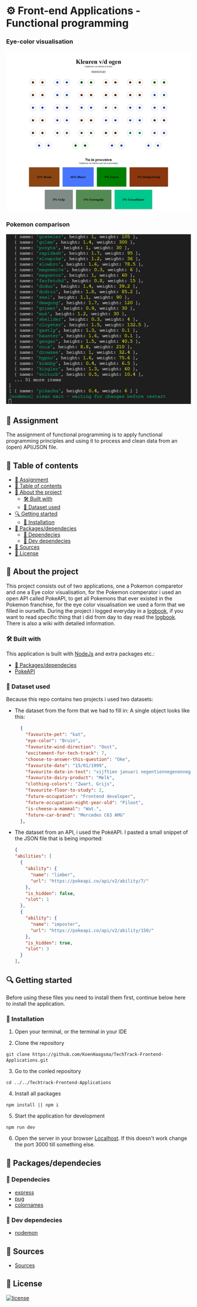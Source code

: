 # ⚙ Front-end Applications - Functional programming

### Eye-color visualisation

![Image of Eye-color visualisation](./img/oogKleuren.png)

### Pokemon comparison

![Console log of Pokemon project](./img/consolePokemon.png)

## 📂 Assignment

The assignment of functional programming is to apply functional programming principles and using it to process and clean data from an (open) API/JSON file.

## 🧾 Table of contents
  * [📂 Assignment](#---assignment)
  * [🧾 Table of contents](#---table-of-contents)
  * [📖 About the project](#---about-the-project)
    + [🛠 Built with](#---built-with)
    + [📅 Dataset used](#---dataset-used)
  * [🔍 Getting started](#---getting-started)
    + [🔨 Installation](#---installation)
  * [🧰 Packages/dependecies](#---packages-dependecies)
    + [🧱 Dependecies](#---dependecies)
    + [🧱 Dev dependecies](#---dev-dependecies)
  * [📑 Sources](#---sources)
  * [🔖 License](#---license)

## 📖 About the project

This project consists out of two applications, one a Pokemon comparetor and one a Eye color visualisation, for the Pokemon comperator i used an open API called PokeAPI, to get all Pokemons that ever existed in the Pokemon franchise, for the eye color visualisation we used a form that we filled in ourselfs.
During the project i logged everyday in a [logbook](), if you want to read specific thing that i did from day to day read the [logbook]().
There is also a wiki with detailed information.

### 🛠 Built with

This application is built with [NodeJs](https://nodejs.org/en/) and extra packages etc.:

-   [🧰 Packages/dependecies](#---packages-dependecies)
-   [PokeAPI](https://pokeapi.co/)  

### 📅 Dataset used
Because this repo contains two projects i used two datasets:
- The dataset from the form that we had to fill in:
  A single object looks like this:
  ```JSON
    {
      "favourite-pet": "kat",
      "eye-color": "Bruin",
      "favourite-wind-direction": "Oost",
      "excitement-for-tech-track": 7,
      "choose-to-answer-this-question": "Oke",
      "favourite-date": "15/01/1999",
      "favourite-date-in-text": "vijftien januari negentiennegenennegentig",
      "favourite-dairy-product": "Melk",
      "clothing-colors": "Zwart, Grijs",
      "favourite-floor-to-study": 2,
      "future-occupation": "Frontend developer",
      "future-occupation-eight-year-old": "Piloot",
      "is-cheese-a-mammal": "Wat.",
      "future-car-brand": "Mercedes C63 AMG"
    },
  ```
- The dataset from an API, i used the PokéAPI.
  I pasted a small snippet of the JSON file that is being imported:
  ```JSON
  {
  "abilities": [
    {
      "ability": {
        "name": "limber",
        "url": "https://pokeapi.co/api/v2/ability/7/"
      },
      "is_hidden": false,
      "slot": 1
    },
    {
      "ability": {
        "name": "imposter",
        "url": "https://pokeapi.co/api/v2/ability/150/"
      },
      "is_hidden": true,
      "slot": 3
    }
  ],
  ```
  
## 🔍 Getting started

Before using these files you need to install them first, continue below here to install the application.

### 🔨 Installation

1. Open your terminal, or the terminal in your IDE

2. Clone the repository

```
git clone https://github.com/KoenHaagsma/TechTrack-Frontend-Applications.git
```

3. Go to the conled repository

```
cd ../../Techtrack-Frontend-Applications
```

4. Install all packages

```
npm install || npm i
```

5. Start the application for development

```
npm run dev
```

6. Open the server in your browser [Localhost](http://localhost:3000/). If this doesn't work change the port 3000 till something else.

## 🧰 Packages/dependecies

### 🧱 Dependecies

-   [express](https://www.npmjs.com/package/express)
-   [pug](https://www.npmjs.com/package/pug)
-   [colornames](https://www.npmjs.com/package/colornames)

### 🧱 Dev dependecies

-   [nodemon](https://www.npmjs.com/package/nodemon)

## 📑 Sources

-   [Sources](https://github.com/KoenHaagsma/TechTrack-Frontend-Applications/wiki/%F0%9F%96%BC-Bronnen)

## 🔖 License

[![license](https://img.shields.io/github/license/DAVFoundation/captain-n3m0.svg?style=flat-square)](https://github.com/KoenHaagsma/TechTrack-Frontend-Applications/blob/main/LICENSE)
